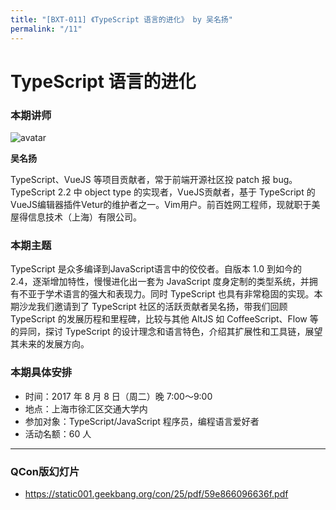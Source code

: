 ```yaml
---
title: "[BXT-011] 《TypeScript 语言的进化》 by 吴名扬"
permalink: "/11"
---
```


# TypeScript 语言的进化

### 本期讲师

![avatar](https://user-images.githubusercontent.com/159840/28764574-c586e2f6-75f8-11e7-8846-8548311adc35.jpg)

**吴名扬**

TypeScript、VueJS 等项目贡献者，常于前端开源社区投 patch 报 bug。TypeScript 2.2 中 object type 的实现者，VueJS贡献者，基于 TypeScript 的 VueJS编辑器插件Vetur的维护者之一。Vim用户。前百姓网工程师，现就职于美屋得信息技术（上海）有限公司。


### 本期主题

TypeScript 是众多编译到JavaScript语言中的佼佼者。自版本 1.0 到如今的 2.4，逐渐增加特性，慢慢进化出一套为 JavaScript 度身定制的类型系统，并拥有不亚于学术语言的强大和表现力。同时 TypeScript 也具有非常稳固的实现。本期沙龙我们邀请到了 TypeScript 社区的活跃贡献者吴名扬，带我们回顾 TypeScript 的发展历程和里程碑，比较与其他 AltJS 如 CoffeeScript、Flow 等的异同，探讨 TypeScript 的设计理念和语言特色，介绍其扩展性和工具链，展望其未来的发展方向。


### 本期具体安排

* 时间：2017 年 8 月 8 日（周二）晚 7:00～9:00
* 地点：上海市徐汇区交通大学内
* 参加对象：TypeScript/JavaScript 程序员，编程语言爱好者
* 活动名额：60 人


***

### QCon版幻灯片

* <https://static001.geekbang.org/con/25/pdf/59e866096636f.pdf>
